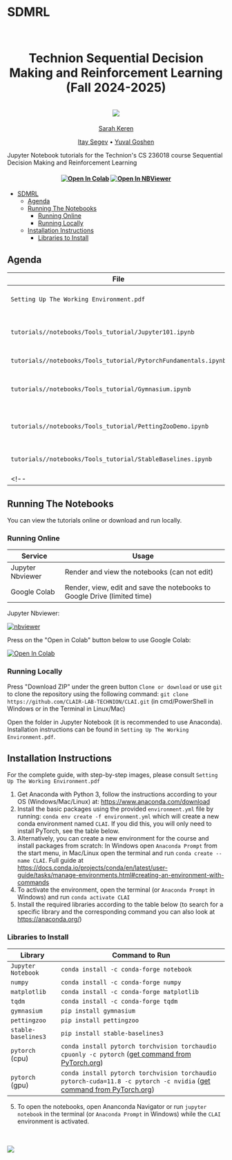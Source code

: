 # SDMRL

<h1 align="center">
  <br>
Technion Sequential Decision Making and Reinforcement Learning (Fall 2024-2025)
  <br>
  <br>
  <img src="https://jingjingrenabc.github.io/ultrapixel/images/pick_1745.jpg?raw=true">
</h1>
  <p align ="center">
    <a href="mailto:sarahk@cs.technion.ac.il">Sarah Keren</a> 

  <p align="center">
    <a href="mailto:itaysegev@campus.technion.ac.il">Itay Segev</a> •
    <a href="mailto:yuval.goshen@campus.technion.ac.il">Yuval Goshen</a>
  </p>

Jupyter Notebook tutorials for the Technion's CS 236018 course Sequential Decision Making and Reinforcement Learning

<h4 align="center">
    <a href="https://colab.research.google.com/github/CLAIR-LAB-TECHNION/CLAI"><img src="https://colab.research.google.com/assets/colab-badge.svg" alt="Open In Colab"/></a>
    <a href="https://nbviewer.org/github/CLAIR-LAB-TECHNION/CLAI/tree/main/tutorials/"><img src="https://github.com/CLAIR-LAB-TECHNION/CLAI/blob/main/tutorials/assets/nbviewer_badge.svg" alt="Open In NBViewer"/></a>
</h4>


- [SDMRL](#SDMRL)
  * [Agenda](#agenda)
  * [Running The Notebooks](#running-the-notebooks)
    + [Running Online](#running-online)
    + [Running Locally](#running-locally)
  * [Installation Instructions](#installation-instructions)
    + [Libraries to Install](#libraries-to-install)


## Agenda 


|File       | Topics Covered |
|----------------|---------------|
|`Setting Up The Working Environment.pdf`| Guide for installing Anaconda locally with Python 3 and PyTorch, integration with PyCharm and using GPU on Google Colab |-|
|`tutorials//notebooks/Tools_tutorial/Jupyter101.ipynb`| Basic introduction to Jupyter Notebooks, covering essential features like creating and running cells, and writing markdown for documentation.|
|`tutorials//notebooks/Tools_tutorial/PytorchFundamentals.ipynb`| Basic of PyTorch, focusing on tensor operations, neural network construction, and training models.|
|`tutorials//notebooks/Tools_tutorial/Gymnasium.ipynb`| Using Gymnasium for creating and interacting with reinforcement learning environments, including setting up environments, running simulations, and implementing agents.|
|`tutorials//notebooks/Tools_tutorial/PettingZooDemo.ipynb`| Demonstration of the PettingZoo library for multi-agent reinforcement learning, covering environment setup, interaction, and agent implementation.|
|`tutorials//notebooks/Tools_tutorial/StableBaselines.ipynb`| Overview of the Stable Baselines3 library for reinforcement learning, covering setup, training, and evaluation of RL models.|
<!-- |`pytorch_maximize_cpu_gpu_utilization.ipynb/pdf`|Tips and Tricks for efficient coding in PyTorch, Maximizing the CPU and GPU utilization, `nvidia-smi`, PyTorch Profiler, AMP, Multi-GPU training, HF Accelerate, RL libraries| -->


## Running The Notebooks
You can view the tutorials online or download and run locally.

### Running Online

|Service      | Usage |
|-------------|---------|
|Jupyter Nbviewer| Render and view the notebooks (can not edit) |
|Google Colab| Render, view, edit and save the notebooks to Google Drive (limited time) |


Jupyter Nbviewer:

[![nbviewer](https://github.com/CLAIR-LAB-TECHNION/CLAI/blob/main/tutorials/assets/nbviewer_badge.svg)](https://nbviewer.org/github/CLAIR-LAB-TECHNION/CLAI/tree/main/tutorials/)


Press on the "Open in Colab" button below to use Google Colab:

[![Open In Colab](https://colab.research.google.com/assets/colab-badge.svg)](https://colab.research.google.com/github/CLAIR-LAB-TECHNION/CLAI)


### Running Locally

Press "Download ZIP" under the green button `Clone or download` or use `git` to clone the repository using the 
following command: `git clone https://github.com/CLAIR-LAB-TECHNION/CLAI.git` (in cmd/PowerShell in Windows or in the Terminal in Linux/Mac)

Open the folder in Jupyter Notebook (it is recommended to use Anaconda). Installation instructions can be found in `Setting Up The Working Environment.pdf`.


## Installation Instructions

For the complete guide, with step-by-step images, please consult `Setting Up The Working Environment.pdf`

1. Get Anaconda with Python 3, follow the instructions according to your OS (Windows/Mac/Linux) at: https://www.anaconda.com/download
2. Install the basic packages using the provided `environment.yml` file by running: `conda env create -f environment.yml` which will create a new conda environment named `CLAI`. If you did this, you will only need to install PyTorch, see the table below.
3. Alternatively, you can create a new environment for the course and install packages from scratch:
In Windows open `Anaconda Prompt` from the start menu, in Mac/Linux open the terminal and run `conda create --name CLAI`. Full guide at https://docs.conda.io/projects/conda/en/latest/user-guide/tasks/manage-environments.html#creating-an-environment-with-commands
4. To activate the environment, open the terminal (or `Anaconda Prompt` in Windows) and run `conda activate CLAI`
5. Install the required libraries according to the table below (to search for a specific library and the corresponding command you can also look at https://anaconda.org/)

### Libraries to Install

|Library         | Command to Run |
|------------------|---------|
|`Jupyter Notebook`|  `conda install -c conda-forge notebook`|
|`numpy`|  `conda install -c conda-forge numpy`|
|`matplotlib`|  `conda install -c conda-forge matplotlib`|
|`tqdm`| `conda install -c conda-forge tqdm`|
|`gymnasium`| `pip install gymnasium`|
|`pettingzoo`| `pip install pettingzoo`|
|`stable-baselines3`| `pip install stable-baselines3`|
|`pytorch` (cpu)| `conda install pytorch torchvision torchaudio cpuonly -c pytorch` (<a href="https://pytorch.org/get-started/locally/">get command from PyTorch.org</a>)|
|`pytorch` (gpu)| `conda install pytorch torchvision torchaudio pytorch-cuda=11.8 -c pytorch -c nvidia` (<a href="https://pytorch.org/get-started/locally/">get command from PyTorch.org</a>)|



5. To open the notebooks, open Ananconda Navigator or run `jupyter notebook` in the terminal (or `Anaconda Prompt` in Windows) while the `CLAI` environment is activated.

<br>
<br>

<img src="https://github.com/CLAIR-LAB-TECHNION/CLAI/blob/main/tutorials/assets/CLAI_house_image.png?raw=true">
